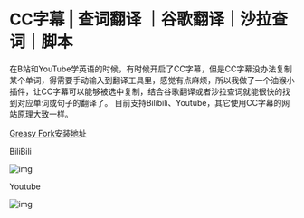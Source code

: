# CC字幕 | 查词翻译 ｜谷歌翻译｜沙拉查词｜脚本
在B站和YouTube学英语的时候，有时候开启了CC字幕，但是CC字幕没办法复制某个单词，得需要手动输入到翻译工具里，感觉有点麻烦，所以我做了一个油猴小插件，让CC字幕可以能够被选中复制，结合谷歌翻译或者沙拉查词就能很快的找到对应单词或句子的翻译了。
目前支持Bilibili、Youtube，其它使用CC字幕的网站原理大致一样。


[Greasy Fork安装地址](https://greasyfork.org/zh-CN/scripts/478647-cc%E5%AD%97%E5%B9%95-%E6%9F%A5%E8%AF%8D%E7%BF%BB%E8%AF%91)



BiliBili

![img](https://github.com/bugscleaner/cc-subtitle-words-query/blob/master/20231031-131725-HD.gif?raw=true) 


Youtube

![img](https://github.com/bugscleaner/cc-subtitle-words-query/blob/master/20231031-132026-HD.gif?raw=true) 
